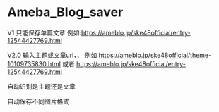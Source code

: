 # Ameba_Blog_saver
V1
只能保存单篇文章
例如:https://ameblo.jp/ske48official/entry-12544427769.html

V2.0
输入主题或文章url，，
例如
https://ameblo.jp/ske48official/theme-10109735830.html
或者
https://ameblo.jp/ske48official/entry-12544427769.html

自动识别是主题还是文章

自动保存不同图片格式
